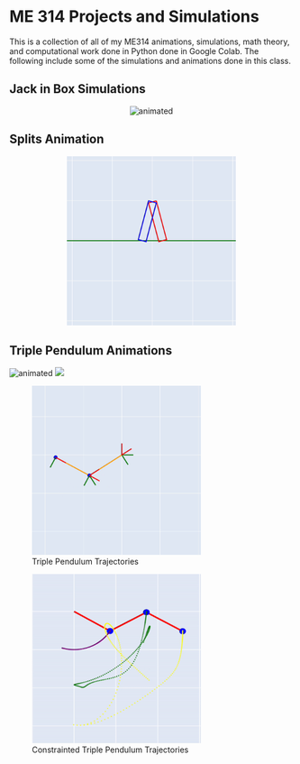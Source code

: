 # ME 314 Projects and Simulations 

This is a collection of all of my ME314 animations, simulations, math theory, and computational work done in Python done in Google Colab. The following include some of the simulations and animations done in this class. 

## Jack in Box Simulations

<p align="center">
  <img src="https://github.com/oscardepp/ME314/blob/main/videos/jackinbox.gif" alt="animated"  width="300" height="300" / >
</p>

## Splits Animation

<p align="center">
  <img src="https://github.com/oscardepp/ME314/blob/main/videos/splitsanimation.gif" alt="animated"  width="300" height="300" / >
</p>

## Triple Pendulum Animations

<img src="https://openclipart.org/image/2400px/svg_to_png/28580/kablam-Number-Animals-1.png" alt="animated" width="300" height="300"/> <img src="https://openclipart.org/download/71101/two.svg" width="300"/>

<figure>
    <img src="https://github.com/oscardepp/ME314/blob/main/videos/triplependulum.gif" alt="animated" width="300" height="300"/>
    <figcaption>Triple Pendulum Trajectories</figcaption>
</figure>
<figure>
    <img src="https://github.com/oscardepp/ME314/blob/main/videos/triplependulumconstraint.gif"
  alt="animated" width="300" height="300"/>
    <figcaption>Constrainted Triple Pendulum Trajectories</figcaption>
</figure>


